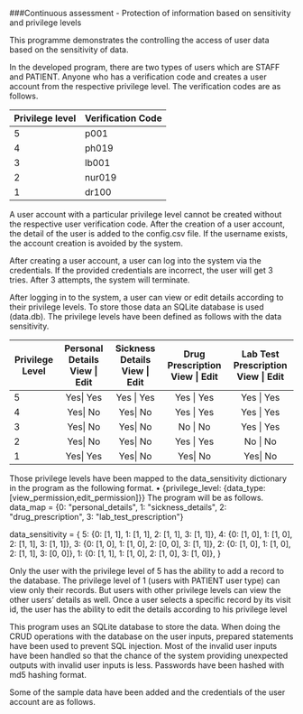###Continuous assessment - Protection of information based on sensitivity and privilege levels

This programme demonstrates the controlling the access of user data based on the sensitivity 
of data.

In the developed program, there are two types of users which are STAFF and PATIENT. 
Anyone who has a verification code and creates a user account from the respective privilege 
level. The verification codes are as follows.

| Privilege level | Verification Code |
|-----------------|-------------------|
| 5               | p001              |
| 4               | ph019             |
| 3               | lb001             |
| 2               | nur019            |
| 1               | dr100             |

A user account with a particular privilege level cannot be created without the respective user 
verification code. After the creation of a user account, the detail of the user is added to the 
config.csv file. If the username exists, the account creation is avoided by the system.

After creating a user account, a user can log into the system via the credentials. If the provided 
credentials are incorrect, the user will get 3 tries. After 3 attempts, the system will terminate. 

After logging in to the system, a user can view or edit details according to their privilege levels. 
To store those data an SQLite database is used (data.db). The privilege levels have been defined 
as follows with the data sensitivity.

| Privilege Level | Personal Details View \| Edit | Sickness Details View \| Edit | Drug Prescription View \| Edit | Lab Test Prescription View \| Edit |
|-----------------|:-----------------------------:|:-----------------------------:|:------------------------------:|:----------------------------------:|
| 5               |           Yes\| Yes           |           Yes \| Yes          |           Yes \| Yes           |             Yes \| Yes             |
| 4               |            Yes\| No           |            Yes\| No           |           Yes \| Yes           |             Yes \| Yes             |
| 3               |            Yes\| No           |            Yes\| No           |            No \| No            |             Yes \| Yes             |
| 2               |            Yes\| No           |            Yes\| No           |           Yes \| Yes           |              No \| No              |
| 1               |           Yes\| Yes           |            Yes\| No           |            Yes\| No            |              Yes\| No              |

Those privilege levels have been mapped to the data_sensitivity dictionary in the program as 
the following format.
• {privilege_level: {data_type:[view_permission,edit_permission]}}
The program will be as follows.
data_map = {0: "personal_details", 1: "sickness_details", 2: "drug_prescription", 3: 
"lab_test_prescription"}

data_sensitivity = {
 5: {0: [1, 1], 1: [1, 1], 2: [1, 1], 3: [1, 1]},
 4: {0: [1, 0], 1: [1, 0], 2: [1, 1], 3: [1, 1]},
 3: {0: [1, 0], 1: [1, 0], 2: [0, 0], 3: [1, 1]},
 2: {0: [1, 0], 1: [1, 0], 2: [1, 1], 3: [0, 0]},
 1: {0: [1, 1], 1: [1, 0], 2: [1, 0], 3: [1, 0]},
}

Only the user with the privilege level of 5 has the ability to add a record to the database. The 
privilege level of 1 (users with PATIENT user type) can view only their records. But users with 
other privilege levels can view the other users’ details as well. Once a user selects a specific 
record by its visit id, the user has the ability to edit the details according to his privilege level

This program uses an SQLite database to store the data. When doing the CRUD operations 
with the database on the user inputs, prepared statements have been used to prevent SQL 
injection. Most of the invalid user inputs have been handled so that the chance of the system 
providing unexpected outputs with invalid user inputs is less. Passwords have been hashed with 
md5 hashing format. 

Some of the sample data have been added and the credentials of the user account are as follows.
